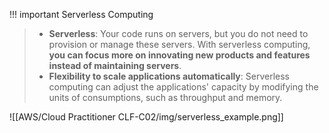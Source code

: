 
!!! important Serverless Computing
> - **Serverless**: Your code runs on servers, but you do not need to provision or manage these servers. With serverless computing, **you can focus more on innovating new products and features instead of maintaining servers**.
> - **Flexibility to scale applications automatically**: Serverless computing can adjust the applications' capacity by modifying the units of consumptions, such as throughput and memory.

![[AWS/Cloud Practitioner CLF-C02/img/serverless_example.png]]